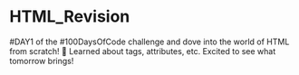 # HTML_Revision

#DAY1 of the #100DaysOfCode challenge and dove into the world of HTML from scratch! 🚀 Learned about tags, attributes, etc. Excited to see what tomorrow brings!
